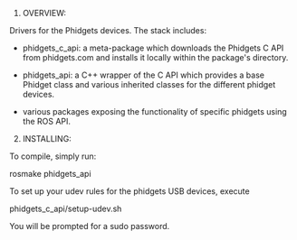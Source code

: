 1. OVERVIEW:

Drivers for the Phidgets devices. The stack includes:

 * phidgets_c_api: a meta-package which downloads the Phidgets C API 
   from phidgets.com and installs it locally within the package's directory.

 * phidgets_api: a C++ wrapper of the C API which provides a base Phidget
   class and various inherited classes for the different phidget devices.

 * various packages exposing the functionality of specific phidgets using
   the ROS API.

2. INSTALLING:

To compile, simply run:

rosmake phidgets_api

To set up your udev rules for the phidgets USB devices, execute

phidgets_c_api/setup-udev.sh

You will be prompted for a sudo password.


